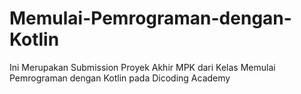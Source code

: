 # Memulai-Pemrograman-dengan-Kotlin
Ini Merupakan Submission Proyek Akhir MPK dari Kelas Memulai Pemrograman dengan Kotlin pada Dicoding Academy
